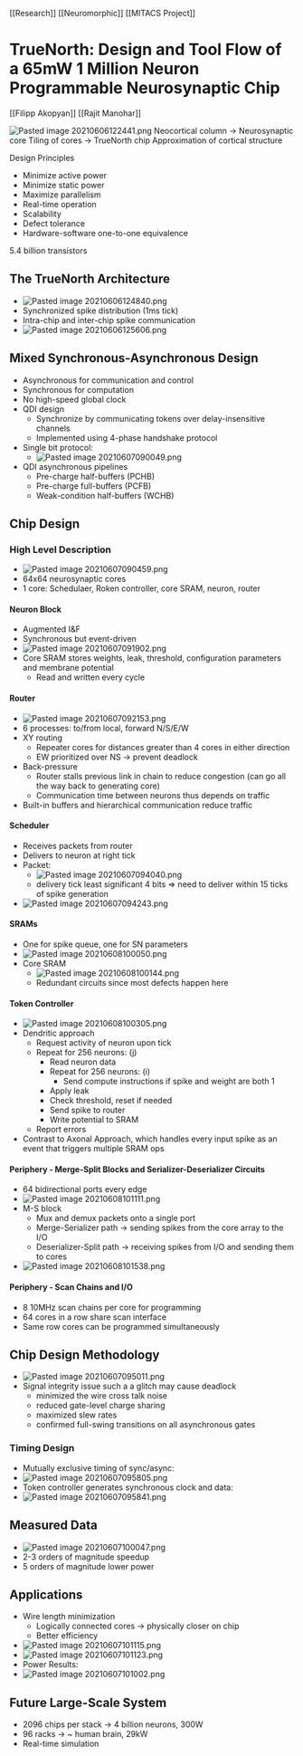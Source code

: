 [[Research]] [[Neuromorphic]] [[MITACS Project]]

# TrueNorth: Design and Tool Flow of a 65mW 1 Million Neuron Programmable Neurosynaptic Chip

[[Filipp Akopyan]] [[Rajit Manohar]]

![Pasted image 20210606122441.png](Pasted%20image%2020210606122441.png)
Neocortical column -> Neurosynaptic core
Tiling of cores -> TrueNorth chip
Approximation of cortical structure

Design Principles
-	Minimize active power
-	Minimize static power
-	Maximize parallelism
-	Real-time operation
-	Scalability
-	Defect tolerance
-	Hardware-software one-to-one equivalence

5.4 billion transistors

## The TrueNorth Architecture
- ![Pasted image 20210606124840.png](Pasted%20image%2020210606124840.png)
- Synchronized spike distribution (1ms tick)
- Intra-chip and inter-chip spike communication
- ![Pasted image 20210606125606.png](Pasted%20image%2020210606125606.png)

## Mixed Synchronous-Asynchronous Design
- Asynchronous for communication and control
- Synchronous for computation
- No high-speed global clock
- QDI design
	- Synchronize by communicating tokens over delay-insensitive channels
	- Implemented using 4-phase handshake protocol
- Single bit protocol:
	- ![Pasted image 20210607090049.png](Pasted%20image%2020210607090049.png)
- QDI asynchronous pipelines
	- Pre-charge half-buffers (PCHB)
	- Pre-charge full-buffers (PCFB)
	- Weak-condition half-buffers (WCHB)

## Chip Design
### High Level Description
- ![Pasted image 20210607090459.png](Pasted%20image%2020210607090459.png)
- 64x64 neurosynaptic cores
- 1 core: Schedulaer, Roken controller, core SRAM, neuron, router

#### Neuron Block
- Augmented I&F
- Synchronous but event-driven
- ![Pasted image 20210607091902.png](Pasted%20image%2020210607091902.png)
- Core SRAM stores weights, leak, threshold, configuration parameters and membrane potential
	- Read and written every cycle

#### Router
- ![Pasted image 20210607092153.png](Pasted%20image%2020210607092153.png)
- 6 processes: to/from local, forward N/S/E/W
- XY routing
	- Repeater cores for distances greater than 4 cores in either direction
	- EW prioritized over NS -> prevent deadlock
- Back-pressure
	- Router stalls previous link in chain to reduce congestion (can go all the way back to generating core)
	- Communication time between neurons thus depends on traffic
- Built-in buffers and hierarchical communication reduce traffic

#### Scheduler
- Receives packets from router
- Delivers to neuron at right tick
- Packet:
	- ![Pasted image 20210607094040.png](Pasted%20image%2020210607094040.png)
	- delivery tick least significant 4 bits => need to deliver within 15 ticks of spike generation
- ![Pasted image 20210607094243.png](Pasted%20image%2020210607094243.png)

#### SRAMs
- One for spike queue, one for SN parameters
- ![Pasted image 20210608100050.png](Pasted%20image%2020210608100050.png)
- Core SRAM
	- ![Pasted image 20210608100144.png](Pasted%20image%2020210608100144.png)
	- Redundant circuits since most defects happen here

#### Token Controller
- ![Pasted image 20210608100305.png](Pasted%20image%2020210608100305.png)
- Dendritic approach
	- Request activity of neuron upon tick
	- Repeat for 256 neurons: (j)
		- Read neuron data
		- Repeat for 256 neurons: (i)
			- Send compute instructions if spike and weight are both 1
		- Apply leak
		- Check threshold, reset if needed
		- Send spike to router
		- Write potential to SRAM
	- Report errors
- Contrast to Axonal Approach, which handles every input spike as an event that triggers multiple SRAM ops

#### Periphery - Merge-Split Blocks and Serializer-Deserializer Circuits
- 64 bidirectional ports every edge
- ![Pasted image 20210608101111.png](Pasted%20image%2020210608101111.png)
- M-S block
	- Mux and demux packets onto a single port
	- Merge-Serializer path -> sending spikes from the core array to the I/O
	- Deserializer-Split path -> receiving spikes from I/O and sending them to cores
- ![Pasted image 20210608101538.png](Pasted%20image%2020210608101538.png)

#### Periphery - Scan Chains and I/O
- 8 10MHz scan chains per core for programming
- 64 cores in a row share scan interface
- Same row cores can be programmed simultaneously

## Chip Design Methodology
- ![Pasted image 20210607095011.png](Pasted%20image%2020210607095011.png)
- Signal integrity issue such a a glitch may cause deadlock
	- minimized the wire cross talk noise
	- reduced gate-level charge sharing
	- maximized slew rates 
	- confirmed full-swing transitions on all asynchronous gates

### Timing Design
- Mutually exclusive timing of sync/async:
- ![Pasted image 20210607095805.png](Pasted%20image%2020210607095805.png)
- Token controller generates synchronous clock and data:
- ![Pasted image 20210607095841.png](Pasted%20image%2020210607095841.png)

## Measured Data
- ![Pasted image 20210607100047.png](Pasted%20image%2020210607100047.png)
- 2-3 orders of magnitude speedup
- 5 orders of magnitude lower power

## Applications
- Wire length minimization
	- Logically connected cores -> physically closer on chip
	- Better efficiency
- ![Pasted image 20210607101115.png](Pasted%20image%2020210607101115.png)
- ![Pasted image 20210607101123.png](Pasted%20image%2020210607101123.png)
- Power Results:
- ![Pasted image 20210607101002.png](Pasted%20image%2020210607101002.png)

## Future Large-Scale System
- 2096 chips per stack -> 4 billion neurons, 300W
- 96 racks -> ~ human brain, 29kW
- Real-time simulation
